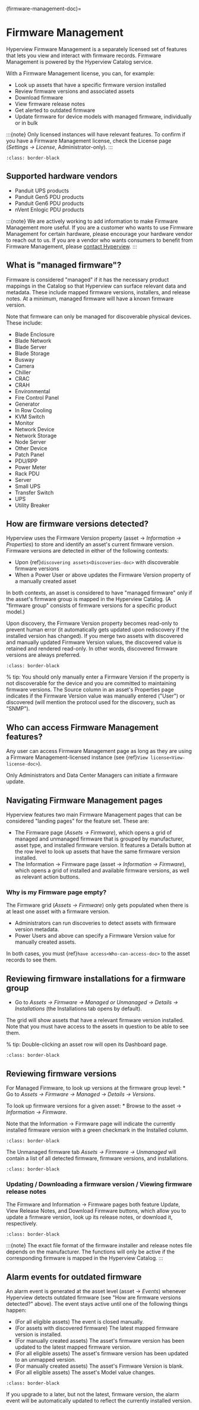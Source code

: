 (firmware-management-doc)=

# Firmware Management

Hyperview Firmware Management is a separately licensed set of features that lets you view and interact with firmware records. Firmware Management is powered by the Hyperview Catalog service.

With a Firmware Management license, you can, for example:

- Look up assets that have a specific firmware version installed
- Review firmware versions and associated assets
- Download firmware
- View firmware release notes
- Get alerted to outdated firmware
- Update firmware for device models with managed firmware, individually or in bulk

:::{note}
Only licensed instances will have relevant features. To confirm if you have a Firmware Management license, check the License page (*Settings → License*, Administrator-only).
:::

```{image} /product/firmware-management/media/firmware-page.png
:class: border-black
```

## Supported hardware vendors

- Panduit UPS products
- Panduit Gen5 PDU products
- Panduit Gen6 PDU products
- nVent Enlogic PDU products

:::{note}
We are actively working to add information to make Firmware Management more useful. If you are a customer who wants to use Firmware Management for certain hardware, please encourage your hardware vendor to reach out to us. If you are a vendor who wants consumers to benefit from Firmware Management, please [contact Hyperview](https://www.hyperviewhq.com/contact/).
:::

## What is "managed firmware"?

Firmware is considered "managed" if it has the necessary product mappings in the Catalog so that Hyperview can surface relevant data and metadata. These include mapped firmware versions, installers, and release notes. At a minimum, managed firmware will have a known firmware version.

Note that firmware can only be managed for discoverable physical devices. These include:

- Blade Enclosure
- Blade Network
- Blade Server
- Blade Storage
- Busway
- Camera
- Chiller
- CRAC
- CRAH
- Environmental
- Fire Control Panel
- Generator
- In Row Cooling
- KVM Switch
- Monitor
- Network Device
- Network Storage
- Node Server
- Other Device
- Patch Panel
- PDU/RPP
- Power Meter
- Rack PDU
- Server
- Small UPS
- Transfer Switch
- UPS
- Utility Breaker

## How are firmware versions detected?

Hyperview uses the Firmware Version property (asset → *Information → Properties*) to store and identify an asset's current firmware version. Firmware versions are detected in either of the following contexts:

- Upon {ref}`discovering assets<Discoveries-doc>` with discoverable firmware versions
- When a Power User or above updates the Firmware Version property of a manually created asset

In both contexts, an asset is considered to have "managed firmware" only if the asset's firmware group is mapped in the Hyperview Catalog. (A "firmware group" consists of firmware versions for a specific product model.)

Upon discovery, the Firmware Version property becomes read-only to prevent human error (it automatically gets updated upon rediscovery if the installed version has changed). If you merge two assets with discovered and manually updated Firmware Version values, the discovered value is retained and rendered read-only. In other words, discovered firmware versions are always preferred.

```{image} /product/firmware-management/media/fv-property.png
:class: border-black
```

% tip: You should only manually enter a Firmware Version if the property is not discoverable for the device and you are committed to maintaining firmware versions. The Source column in an asset's Properties page indicates if the Firmware Version value was manually entered ("User") or discovered (will mention the protocol used for the discovery, such as "SNMP").

## Who can access Firmware Management features?

Any user can access Firmware Management page as long as they are using a Firmware Management-licensed instance (see {ref}`View license<View-license-doc>`).

Only Administrators and Data Center Managers can initiate a firmware update.

## Navigating Firmware Management pages

Hyperview features two main Firmware Management pages that can be considered "landing pages" for the feature set. These are:

- The Firmware page (*Assets → Firmware*), which opens a grid of managed and unmanaged firmware that is grouped by manufacturer, asset type, and installed firmware version. It features a Details button at the row level to look up assets that have the same firmware version installed.
- The Information → Firmware page (asset → *Information → Firmware*), which opens a grid of installed and available firmware versions, as well as relevant action buttons.

### Why is my Firmware page empty?

The Firmware grid (*Assets → Firmware*) only gets populated when there is at least one asset with a firmware version.

- Administrators can run discoveries to detect assets with firmware version metadata.
- Power Users and above can specify a Firmware Version value for manually created assets.

In both cases, you must {ref}`have access<Who-can-access-doc>` to the asset records to see them.

## Reviewing firmware installations for a firmware group

- Go to *Assets → Firmware → Managed or Unmanaged → Details → Installations* (the Installations tab opens by default).

The grid will show assets that have a relevant firmware version installed. Note that you must have access to the assets in question to be able to see them.

% tip: Double-clicking an asset row will open its Dashboard page.

```{image} /product/firmware-management/media/installations.png
:class: border-black
```

## Reviewing firmware versions

For Managed Firmware, to look up versions at the firmware group level:
\* Go to *Assets → Firmware → Managed → Details → Versions*.

To look up firmware versions for a given asset:
\* Browse to the asset → *Information → Firmware*.

Note that the Information → Firmware page will indicate the currently installed firmware version with a green checkmark in the Installed column.

```{image} /product/firmware-management/media/info-firmware.png
:class: border-black
```

The Unmanaged firmware tab *Assets → Firmware → Unmanaged* will contain a list of all detected firmware, firmware versions, and installations.

```{image} /product/firmware-management/media/unmanaged-firmware.png
:class: border-black
```

### Updating / Downloading a firmware version / Viewing firmware release notes

The Firmware and Information → Firmware pages both feature Update, View Release Notes, and Download Firmware buttons, which allow you to update a firmware version, look up its release notes, or download it, respectively.

```{image} /product/firmware-management/media/versions.png
:class: border-black
```

:::{note}
The exact file format of the firmware installer and release notes file depends on the manufacturer. The functions will only be active if the corresponding firmware is mapped in the Hyperview Catalog.
:::

## Alarm events for outdated firmware

An alarm event is generated at the asset level (asset → *Events*) whenever Hyperview detects outdated firmware (see "How are firmware versions detected?" above). The event stays active until one of the following things happen:

- (For all eligible assets) The event is closed manually.
- (For assets with discovered firmware) The latest mapped firmware version is installed.
- (For manually created assets) The asset's firmware version has been updated to the latest mapped firmware version.
- (For all eligible assets) The asset's firmware version has been updated to an unmapped version.
- (For manually created assets) The asset's Firmware Version is blank.
- (For all eligible assets) The asset's Model value changes.

```{image} /product/firmware-management/media/events.png
:class: border-black
```

If you upgrade to a later, but not the latest, firmware version, the alarm event will be automatically updated to reflect the currently installed version.
